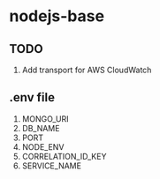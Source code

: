 # nodejs-base

## TODO
1. Add transport for AWS CloudWatch

## .env file
1. MONGO_URI
2. DB_NAME
3. PORT
4. NODE_ENV
5. CORRELATION_ID_KEY
6. SERVICE_NAME